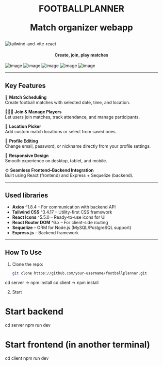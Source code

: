 <h1 align="center">
  <br>
  <br>          
  FOOTBALLPLANNER
  <br>
  
  <strong>Match organizer webapp</strong>
</h1>

![tailwind-and-vite-react](https://github.com/user-attachments/assets/b6d1a084-586a-409e-9554-39c77b7138de)

<h4 align="center">Create, join, play matches</h4>

![image](https://github.com/user-attachments/assets/c6d30b5c-1182-4458-babe-8187af6a3f02)
![image](https://github.com/user-attachments/assets/097776b2-b92f-48a9-8a24-b8a58d794d02)
![image](https://github.com/user-attachments/assets/51fe0403-6b79-4ac7-bfc1-8eff9f51a5b3)
![image](https://github.com/user-attachments/assets/5c2cf221-7c6d-406b-97a0-0fe3ec11c9fa)
![image](https://github.com/user-attachments/assets/1346c6b7-9be6-493a-a1b2-95e94581e230)


---

## Key Features

📅 **Match Scheduling**  
Create football matches with selected date, time, and location.

🧑‍🤝‍🧑 **Join & Manage Players**  
Let users join matches, track attendance, and manage participants.

📍 **Location Picker**  
Add custom match locations or select from saved ones.

📝 **Profile Editing**  
Change email, password, or nickname directly from your profile settings.

📱 **Responsive Design**  
Smooth experience on desktop, tablet, and mobile.

⚙️ **Seamless Frontend–Backend Integration**  
Built using React (frontend) and Express + Sequelize (backend).

---

## Used libraries

- **Axios** ^1.8.4 – For communication with backend API  
- **Tailwind CSS** ^3.4.17 – Utility-first CSS framework  
- **React Icons** ^5.5.0 – Ready-to-use icons for UI  
- **React Router DOM** ^6.x – For client-side routing  
- **Sequelize** – ORM for Node.js (MySQL/PostgreSQL support)  
- **Express.js** – Backend framework  

---

## How To Use

1. Clone the repo:
   ```bash
   git clone https://github.com/your-username/footballplanner.git
cd server -> npm install
cd client -> npm install

2. Start
# Start backend
cd server
npm run dev

# Start frontend (in another terminal)
cd client
npm run dev


